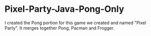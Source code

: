 # Pixel-Party-Java-Pong-Only
I created the Pong portion for this game we created and named "Pixel Party". It merges together Pong, Pacman and Frogger.

